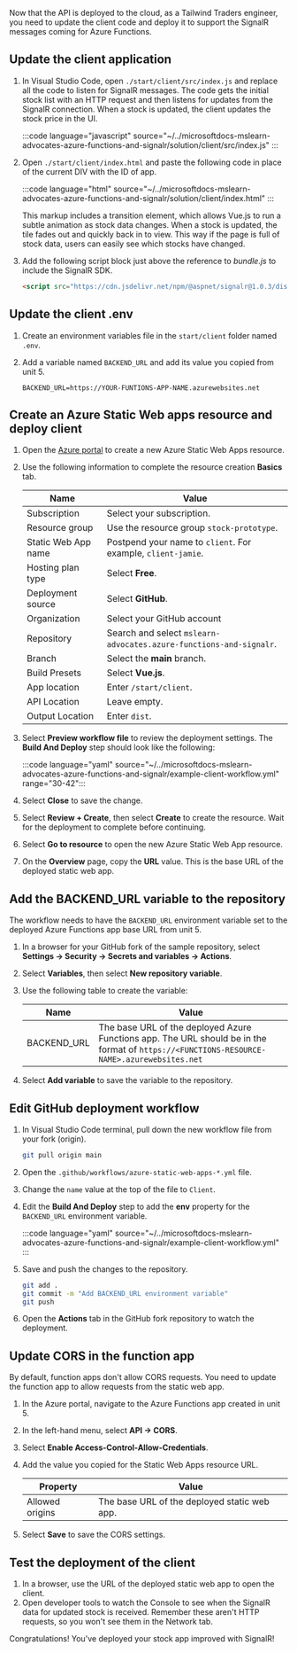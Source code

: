 Now that the API is deployed to the cloud, as a Tailwind Traders engineer, you need to update the client code and deploy it to support the SignalR messages coming for Azure Functions.

## Update the client application

1. In Visual Studio Code, open `./start/client/src/index.js` and replace all the code to listen for SignalR messages. The code gets the initial stock list with an HTTP request and then listens for updates from the SignalR connection. When a stock is updated, the client updates the stock price in the UI.

    :::code language="javascript" source="~/../microsoftdocs-mslearn-advocates-azure-functions-and-signalr/solution/client/src/index.js" :::

1. Open `./start/client/index.html` and paste the following code in place of the current DIV with the ID of app.

    :::code language="html" source="~/../microsoftdocs-mslearn-advocates-azure-functions-and-signalr/solution/client/index.html" :::

    This markup includes a transition element, which allows Vue.js to run a subtle animation as stock data changes. When a stock is updated, the tile fades out and quickly back in to view. This way if the page is full of stock data, users can easily see which stocks have changed.

1. Add the following script block just above the reference to *bundle.js* to include the SignalR SDK.

    ```html
    <script src="https://cdn.jsdelivr.net/npm/@aspnet/signalr@1.0.3/dist/browser/signalr.js"></script>
    ```

## Update the client .env 

1. Create an environment variables file in the `start/client` folder named `.env`.
1. Add a variable named `BACKEND_URL` and add its value you copied from unit 5.

    ```console
    BACKEND_URL=https://YOUR-FUNTIONS-APP-NAME.azurewebsites.net
    ```

## Create an Azure Static Web apps resource and deploy client

1. Open the [Azure portal](https://portal.azure.com/#create/Microsoft.FunctionApp) to create a new Azure Static Web Apps resource.
1. Use the following information to complete the resource creation **Basics** tab.

    | Name                                   | Value                          |
    | -------------------------------------- | ------------------------------ |
    | Subscription                            | Select your subscription.|
    | Resource group                         | Use the resource group `stock-prototype`.|
    | Static Web App name                      | Postpend your name to `client`. For example, `client-jamie`.|
    | Hosting plan type                       | Select **Free**.                       |
    | Deployment source                       | Select **GitHub**.                       |    
    | Organization                        | Select your GitHub account|
    | Repository    |  Search and select `mslearn-advocates.azure-functions-and-signalr`. |
    | Branch            | Select the **main** branch.                    |
    | Build Presets| Select **Vue.js**.|
    | App location | Enter `/start/client`.|
    | API Location | Leave empty.|
    | Output Location | Enter `dist`.|

1. Select **Preview workflow file** to review the deployment settings. The **Build And Deploy** step should look like the following: 

    :::code language="yaml" source="~/../microsoftdocs-mslearn-advocates-azure-functions-and-signalr/example-client-workflow.yml" range="30-42":::

1. Select **Close** to save the change. 

1. Select **Review + Create**, then select **Create** to create the resource. Wait for the deployment to complete before continuing.
1. Select **Go to resource** to open the new Azure Static Web App resource.
1. On the **Overview** page, copy the **URL** value. This is the base URL of the deployed static web app.

## Add the BACKEND_URL variable to the repository

The workflow needs to have the `BACKEND_URL` environment variable set to the deployed Azure Functions app base URL from unit 5.

1. In a browser for your GitHub fork of the sample repository, select **Settings -> Security -> Secrets and variables -> Actions**.
1. Select **Variables**, then select **New repository variable**. 
1. Use the following table to create the variable:

    |Name|Value|
    |---|---|
    |BACKEND_URL|The base URL of the deployed Azure Functions app. The URL should be in the format of `https://<FUNCTIONS-RESOURCE-NAME>.azurewebsites.net`|

1. Select **Add variable** to save the variable to the repository.

## Edit GitHub deployment workflow

1. In Visual Studio Code terminal, pull down the new workflow file from your fork (origin). 

    ```bash
    git pull origin main
    ```

1. Open the `.github/workflows/azure-static-web-apps-*.yml` file. 
1. Change the `name` value at the top of the file to `Client`.
1. Edit the **Build And Deploy** step to add the **env** property for the `BACKEND_URL` environment variable. 

    :::code language="yaml" source="~/../microsoftdocs-mslearn-advocates-azure-functions-and-signalr/example-client-workflow.yml" :::

1. Save and push the changes to the repository.

    ```bash
    git add .
    git commit -m "Add BACKEND_URL environment variable"
    git push
    ```

1. Open the **Actions** tab in the GitHub fork repository to watch the deployment. 

## Update CORS in the function app

By default, function apps don't allow CORS requests. You need to update the function app to allow requests from the static web app.

1. In the Azure portal, navigate to the Azure Functions app created in unit 5.
1. In the left-hand menu, select **API -> CORS**.
1. Select **Enable Access-Control-Allow-Credentials**.
1. Add the value you copied for the Static Web Apps resource URL. 

    |Property|Value|
    |--|--|
    |Allowed origins|The base URL of the deployed static web app. |

1. Select **Save** to save the CORS settings.

## Test the deployment of the client

1. In a browser, use the URL of the deployed static web app to open the client.
1. Open developer tools to watch the Console to see when the SignalR data for updated stock is received. Remember these aren't HTTP requests, so you won't see them in the Network tab.

Congratulations! You've deployed your stock app improved with SignalR!